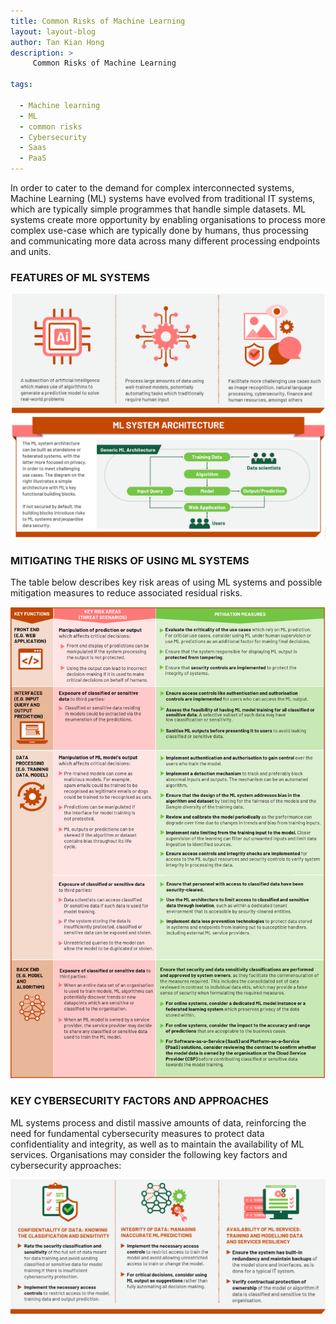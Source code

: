 ```yaml
---
title: Common Risks of Machine Learning
layout: layout-blog
author: Tan Kian Hong 
description: >
     Common Risks of Machine Learning

tags:

  - Machine learning
  - ML
  - common risks
  - Cybersecurity
  - Saas
  - PaaS
---
```


In order to cater to the demand for complex interconnected systems, Machine Learning (ML) systems have evolved from traditional IT systems, which are typically simple programmes that handle simple datasets. ML systems create more opportunity by enabling organisations to process more complex use-case which are typically done by humans, thus processing and communicating more data across many different processing endpoints and units.

### FEATURES OF ML SYSTEMS

![ML_intro](/assets/img/ML-features.png)
![ML_intro](/assets/img/ML-systemarchitecture.png)

### MITIGATING THE RISKS OF USING ML SYSTEMS

The table below describes key risk areas of using ML systems and possible mitigation measures to reduce associated residual risks.

![ML_intro](/assets/img/ML-mitigaterisk.png)

### KEY CYBERSECURITY FACTORS AND APPROACHES

ML systems process and distil massive amounts of data, reinforcing the need for fundamental cybersecurity measures to protect data confidentiality and integrity, as well as to maintain the availability of ML services. Organisations may consider the following key factors and cybersecurity approaches:

![ML_intro](/assets/img/ML-keyapproaches.png)

